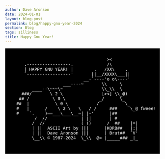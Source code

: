 ```yaml
---
author: Dave Aronson
date: 2024-01-01
layout: blog-post
permalink: blog/happy-gnu-year-2024
section: Blog
tags: silliness
title: Happy Gnu Year!
---
```

<pre style="background:black; color: white; padding: 2em">
                                    ><
    .-----------------.             /\
    | HAPPY GNU YEAR! |        .   /XX\    .
    `-----------------'       ||__/XXXX\___||
                           __-`----'o o\----'
                   ___----~       \\     \
       ____--\~~~\~               \\_\\  \
   ###/       \ 2 \               [><] \\_@)
  ## /         \ 0 \             _/      \_
 ##  |          \ 0 \           /          \_
 #   |      /    \ 2 \   \   / /     ###     \_@ fweee!
 #    `.    )——___\___\__—| |-'      |##
        /  //             | ||       | #
       /  //              ( ))      /  ##    |=|
       | ||  ASCII Art by |||      |KORB##   |:|
       | ||  Dave Aronson |||      | Brut##  `V'
       \__\\ &copy; 1987-2024  \_\\  @= |_____### _|_

</pre>
